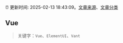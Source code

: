 :alarm_clock: 更新时间: 2025-02-13 18:43:09。[文章来源](/README.md)、[文章分类](/TAGS.md)

## Vue


> 关键字：`Vue`、`ElementUI`、`Vant`



